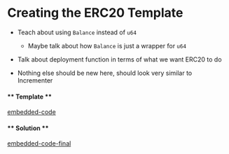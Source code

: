 Creating the ERC20 Template
===

- Teach about using `Balance` instead of `u64`
    - Maybe talk about how `Balance` is just a wrapper for `u64`

- Talk about deployment function in terms of what we want ERC20 to do

- Nothing else should be new here, should look very similar to Incrementer

<!-- tabs:start -->

#### ** Template **

[embedded-code](./assets/2.1-template.rs ':include :type=code embed-template')

#### ** Solution **

[embedded-code-final](./assets/2.1-finished-code.rs ':include :type=code embed-final')

<!-- tabs:end -->